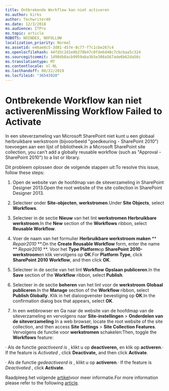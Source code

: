 ```yaml
---
title: Ontbrekende Workflow kan niet activeren
ms.author: kirks
author: Techwriter40
ms.date: 12/3/2018
ms.audience: ITPro
ms.topic: article
ROBOTS: NOINDEX, NOFOLLOW
localization_priority: Normal
ms.assetid: e46ae8c5-3d81-457e-8c77-f7c1cbe267c4
ms.openlocfilehash: 44fd3c2d1e8b278b47c0fde6d48c7cbcbaa5c324
ms.sourcegitcommit: 1d98db8acb9959aba3b5e308a567ade6b62da56c
ms.translationtype: MT
ms.contentlocale: nl-NL
ms.lasthandoff: 08/22/2019
ms.locfileid: "36543920"
---
```

# <a name="missing-workflow-failed-to-activate"></a><span data-ttu-id="a4f09-102">Ontbrekende Workflow kan niet activeren</span><span class="sxs-lookup"><span data-stu-id="a4f09-102">Missing Workflow Failed to Activate</span></span>

<span data-ttu-id="a4f09-103">In een siteverzameling van Microsoft SharePoint niet kunt u een globaal herbruikbare werkstroom (bijvoorbeeld "goedkeuring - SharePoint 2010") toevoegen aan een lijst of bibliotheek.</span><span class="sxs-lookup"><span data-stu-id="a4f09-103">In a Microsoft SharePoint site collection, you can't add a globally reusable workflow (such as "Approval - SharePoint 2010") to a list or library.</span></span>
  
<span data-ttu-id="a4f09-104">Dit probleem oplossen door de volgende stappen uit:</span><span class="sxs-lookup"><span data-stu-id="a4f09-104">To resolve this issue, follow these steps:</span></span> 
  
1. <span data-ttu-id="a4f09-105">Open de website van de hoofdmap van de siteverzameling in SharePoint Designer 2013.</span><span class="sxs-lookup"><span data-stu-id="a4f09-105">Open the root website of the site collection in SharePoint Designer 2013.</span></span>
  
2. <span data-ttu-id="a4f09-106">Selecteer onder **Site-objecten**, **werkstromen**.</span><span class="sxs-lookup"><span data-stu-id="a4f09-106">Under **Site Objects**, select **Workflows**.</span></span> 
  
3. <span data-ttu-id="a4f09-107">Selecteer in de sectie **Nieuw** van het lint **werkstromen** **Herbruikbare werkstroom**.</span><span class="sxs-lookup"><span data-stu-id="a4f09-107">In the **New** section of the **Workflows** ribbon, select **Reusable Workflow**.</span></span> 
  
4. <span data-ttu-id="a4f09-108">Voer de naam van het formulier **Herbruikbare werkstroom maken** \*\* *Repair2010* \*\*.</span><span class="sxs-lookup"><span data-stu-id="a4f09-108">On the **Create Reusable Workflow** form, enter the name \*\* *Repair2010* \*\*.</span></span> <span data-ttu-id="a4f09-109">Voor het **Type Platform**op **SharePoint 2010-werkstroom**en klik vervolgens op **OK**.</span><span class="sxs-lookup"><span data-stu-id="a4f09-109">For **Platform Type**, click **SharePoint 2010 Workflow**, and then click **OK**.</span></span> 
  
1. <span data-ttu-id="a4f09-110">Selecteer in de sectie van het lint **Workflow** **Opslaan** **publiceren**.</span><span class="sxs-lookup"><span data-stu-id="a4f09-110">In the **Save** section of the **Workflow** ribbon, select **Publish**.</span></span> 
  
2. <span data-ttu-id="a4f09-111">Selecteer in de sectie **beheren** van het lint voor de **werkstroom** **Globaal publiceren**.</span><span class="sxs-lookup"><span data-stu-id="a4f09-111">In the **Manage** section of the **Workflow** ribbon, select **Publish Globally**.</span></span> <span data-ttu-id="a4f09-112">Klik in het dialoogvenster bevestiging op **OK**.</span><span class="sxs-lookup"><span data-stu-id="a4f09-112">In the confirmation dialog box that appears, select **OK**.</span></span> 
  
3. <span data-ttu-id="a4f09-113">In een webbrowser en Ga naar de website van de hoofdmap van de siteverzameling en vervolgens naar **Site-instellingen** \> **Onderdelen van de siteverzameling**.</span><span class="sxs-lookup"><span data-stu-id="a4f09-113">In a web browser, locate the root website of the site collection, and then access **Site Settings** \> **Site Collection Features**.</span></span> <span data-ttu-id="a4f09-114">Vervolgens de functie voor **werkstromen** schakelen:</span><span class="sxs-lookup"><span data-stu-id="a4f09-114">Then, toggle the **Workflows** feature:</span></span> 
  
<span data-ttu-id="a4f09-115">· Als de functie *geactiveerd is* , klikt u op **deactiveren,** en klik op **activeren**.</span><span class="sxs-lookup"><span data-stu-id="a4f09-115">· If the feature is  *Activated*  , click **Deactivate,** and then click **Activate**.</span></span> 
  
<span data-ttu-id="a4f09-116">· Als de functie *gedeactiveerd is* , klikt u op **activeren**.</span><span class="sxs-lookup"><span data-stu-id="a4f09-116">· If the feature is  *Deactivated*  , click **Activate**.</span></span> 
  
<span data-ttu-id="a4f09-117">Raadpleeg het volgende [artikel](https://go.microsoft.com/fwlink/?linkid=2047770&amp;clcid=0x409)voor meer informatie.</span><span class="sxs-lookup"><span data-stu-id="a4f09-117">For more information please refer to the following [article](https://go.microsoft.com/fwlink/?linkid=2047770&amp;clcid=0x409).</span></span>
  

